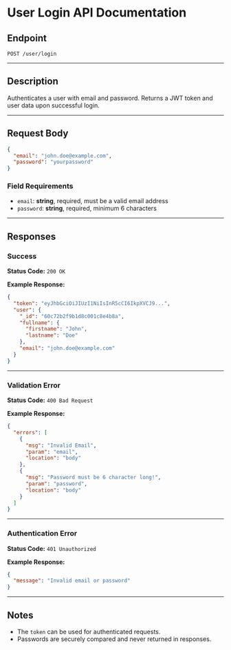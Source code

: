 # User Login API Documentation

## Endpoint

`POST /user/login`

---

## Description

Authenticates a user with email and password. Returns a JWT token and user data upon successful login.

---

## Request Body

```json
{
  "email": "john.doe@example.com",
  "password": "yourpassword"
}
```

### Field Requirements

- `email`: **string**, required, must be a valid email address
- `password`: **string**, required, minimum 6 characters

---

## Responses

### Success

**Status Code:** `200 OK`

**Example Response:**

```json
{
  "token": "eyJhbGciOiJIUzI1NiIsInR5cCI6IkpXVCJ9...",
  "user": {
    "_id": "60c72b2f9b1d8c001c8e4b8a",
    "fullname": {
      "firstname": "John",
      "lastname": "Doe"
    },
    "email": "john.doe@example.com"
  }
}
```

---

### Validation Error

**Status Code:** `400 Bad Request`

**Example Response:**

```json
{
  "errors": [
    {
      "msg": "Invalid Email",
      "param": "email",
      "location": "body"
    },
    {
      "msg": "Password must be 6 character long!",
      "param": "password",
      "location": "body"
    }
  ]
}
```

---

### Authentication Error

**Status Code:** `401 Unauthorized`

**Example Response:**

```json
{
  "message": "Invalid email or password"
}
```

---

## Notes

- The `token` can be used for authenticated requests.
- Passwords are securely compared and never returned in responses.